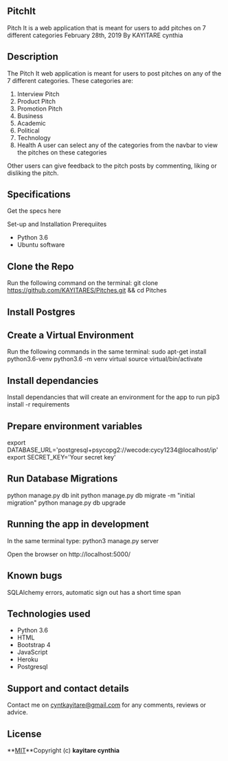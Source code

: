 ## PitchIt
Pitch It is a web application that is meant for users to add pitches on 7 different categories
February 28th, 2019
By KAYITARE cynthia
## Description
The Pitch It web application is meant for users to post pitches on any of the 7 different categories. These categories are:

1. Interview Pitch
2. Product Pitch
3. Promotion Pitch
4. Business
5. Academic
6. Political
7. Technology
8. Health
A user can select any of the categories from the navbar to view the pitches on these categories

Other users can give feedback to the pitch posts by commenting, liking or disliking the pitch.

## Specifications
Get the specs here

Set-up and Installation
Prerequiites
- Python 3.6
- Ubuntu software
## Clone the Repo
Run the following command on the terminal: git clone https://github.com/KAYITARES/Pitches.git && cd Pitches
## Install Postgres

## Create a Virtual Environment
Run the following commands in the same terminal: sudo apt-get install python3.6-venv python3.6 -m venv virtual source virtual/bin/activate
## Install dependancies
Install dependancies that will create an environment for the app to run pip3 install -r requirements

## Prepare environment variables
export DATABASE_URL='postgresql+psycopg2://wecode:cycy1234@localhost/ip'
export SECRET_KEY='Your secret key'
## Run Database Migrations
python manage.py db init
python manage.py db migrate -m "initial migration"
python manage.py db upgrade
## Running the app in development
In the same terminal type: python3 manage.py server

Open the browser on http://localhost:5000/

## Known bugs
SQLAlchemy errors, automatic sign out has a short time span
## Technologies used
- Python 3.6
- HTML
- Bootstrap 4
- JavaScript
- Heroku
- Postgresql
## Support and contact details
Contact me on cyntkayitare@gmail.com for any comments, reviews or advice.

## License
**[MIT](http://choosealisence.com/license.com/licenses/mit)**Copyright (c) **kayitare cynthia**



